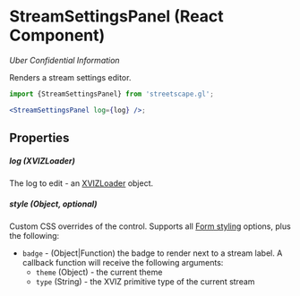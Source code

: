 # StreamSettingsPanel (React Component)

_Uber Confidential Information_

Renders a stream settings editor.

```jsx
import {StreamSettingsPanel} from 'streetscape.gl';

<StreamSettingsPanel log={log} />;
```

## Properties

##### log (XVIZLoader)

The log to edit - an [XVIZLoader](/docs/api-reference/xviz-loader-interface.md) object.

##### style (Object, optional)

Custom CSS overrides of the control. Supports all
[Form styling](https://github.com/uber-web/monochrome/blob/master/src/form/README.md#styling)
options, plus the following:

- `badge` - (Object|Function) the badge to render next to a stream label. A callback function will
  receive the following arguments:
  - `theme` (Object) - the current theme
  - `type` (String) - the XVIZ primitive type of the current stream
